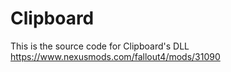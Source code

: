 # Clipboard

This is the source code for Clipboard's DLL
https://www.nexusmods.com/fallout4/mods/31090
